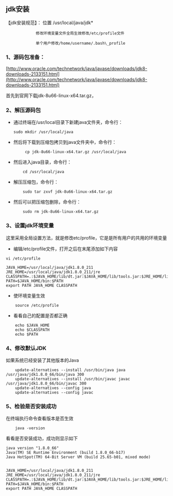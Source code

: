 ## jdk安装

【jdk安装规范】：  位置  /usr/local/java/jdk\*

```
             修改环境变量文件全局生效修改/etc/profile文件

             单个用户修改/home/username/.bash\_profile
```

### 1、源码包准备：

[http://www.oracle.com/technetwork/java/javase/downloads/jdk8-downloads-2133151.html](http://www.oracle.com/technetwork/java/javase/downloads/jdk8-downloads-2133151.html)

首先到官网下载jdk-8u66-linux-x64.tar.gz，

### 2、解压源码包

* 通过终端在/usr/local目录下新建java文件夹，命令行：

  `sudo mkdir /usr/local/java`

* 然后将下载到压缩包拷贝到java文件夹中，命令行：

  ```
       cp jdk-8u66-linux-x64.tar.gz /usr/local/java
  ```

* 然后进入java目录，命令行：

  ```
      cd /usr/local/java
  ```

* 解压压缩包，命令行：

  ```
      sudo tar zxvf jdk-8u66-linux-x64.tar.gz
  ```

* 然后可以把压缩包删除，命令行：

  ```
      sudo rm jdk-8u66-linux-x64.tar.gz
  ```

### 3、设置jdk环境变量

这里采用全局设置方法，就是修改etc/profile，它是是所有用户的共用的环境变量

* 编辑/etc/profile文件，打开之后在末尾添加如下内容

`vi /etc/profile`

```
JAVA_HOME=/usr/local/java/jdk1.8.0_211
JRE_HOME=/usr/local/java/jdk1.8.0_211/jre
CLASSPATH=.:$JAVA_HOME/lib/dt.jar:$JAVA_HOME/lib/tools.jar:$JRE_HOME/lib
PATH=$JAVA_HOME/bin:$PATH
export PATH JAVA_HOME CLASSPATH
```

* 使环境变量生效

```
    source /etc/profile
```

* 看看自己的配置是否都正确

```
    echo $JAVA_HOME
    echo $CLASSPATH
    echo $PATH
```

### 4、修改默认JDK

如果系统已经安装了其他版本的Java

```
    update-alternatives --install /usr/bin/java java /usr/java/jdk1.8.0_66/bin/java 300
    update-alternatives --install /usr/bin/javac javac /usr/java/jdk1.8.0_66/bin/javac 300
    update-alternatives --config java
    update-alternatives --config javac
```

### 5、检验是否安装成功

在终端执行命令查看版本是否生效

```
    java -version
```

看看是否安装成功，成功则显示如下

```
java version "1.8.0_66"
Java(TM) SE Runtime Environment (build 1.8.0_66-b17)
Java HotSpot(TM) 64-Bit Server VM (build 25.65-b01, mixed mode)


JAVA_HOME=/usr/local/java/jdk1.8.0_211
JRE_HOME=/usr/local/java/jdk1.8.0_211/jre
CLASSPATH=.:$JAVA_HOME/lib/dt.jar:$JAVA_HOME/lib/tools.jar:$JRE_HOME/lib
PATH=$JAVA_HOME/bin:$PATH
export PATH JAVA_HOME CLASSPATH
```



